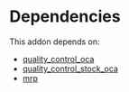 # Dependencies

This addon depends on:

- [quality_control_oca](https://github.com/bringout/oca-mrp)
- [quality_control_stock_oca](https://github.com/bringout/oca-mrp)
- [mrp](https://github.com/bringout/oca-ocb-mrp)
